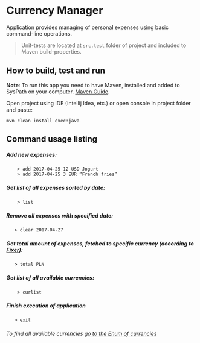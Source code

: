 # Currency Manager
Application provides managing of personal expenses using basic command-line operations.

> Unit-tests are located at `src.test`
folder of project and included to Maven build-properties.

## How to build, test and run 
__Note__: To run this app you need to have Maven, installed and added to SysPath on your computer. [Maven Guide](http://www.apache-maven.ru/install.html).

Open project using IDE (Intellij Idea, etc.) or open console in project folder and paste:  

```
mvn clean install exec:java
```

## Command usage listing

##### Add new expenses:
```
    > add 2017-04-25 12 USD Jogurt
    > add 2017-04-25 3 EUR “French fries”
```
##### Get list of all expenses sorted by date:
```
    > list
```    
##### Remove all expenses with specified date:
```    
   > clear 2017-04-27
```
##### Get total amount of expenses, fetched to specific currency (according to [Fixer](http://fixer.io)):
```
   > total PLN
```
##### Get list of all available currencies:
```
    > curlist
```    
##### Finish execution of application
```
   > exit
```

###### To find all available currencies [go to the Enum of currencies](https://github.com/Werald/currencymanager/blob/master/src/main/java/com/poodel/commands/CurrencyType.java)
